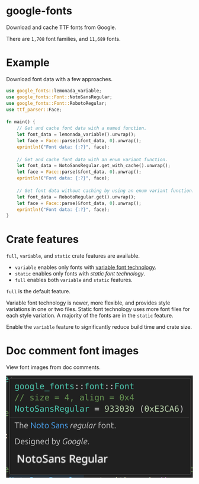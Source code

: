 # google-fonts

Download and cache TTF fonts from Google.

There are `1,708` font families, and `11,689` fonts.

# Example

Download font data with a few approaches.

```rust
use google_fonts::lemonada_variable;
use google_fonts::Font::NotoSansRegular;
use google_fonts::Font::RobotoRegular;
use ttf_parser::Face;

fn main() {
    // Get and cache font data with a named function.
    let font_data = lemonada_variable().unwrap();
    let face = Face::parse(&font_data, 0).unwrap();
    eprintln!("Font data: {:?}", face);

    // Get and cache font data with an enum variant function.
    let font_data = NotoSansRegular.get_with_cache().unwrap();
    let face = Face::parse(&font_data, 0).unwrap();
    eprintln!("Font data: {:?}", face);

    // Get font data without caching by using an enum variant function.
    let font_data = RobotoRegular.get().unwrap();
    let face = Face::parse(&font_data, 0).unwrap();
    eprintln!("Font data: {:?}", face);
}
```

# Crate features

`full`, `variable`, and `static` crate features are available.
* `variable` enables only fonts with [variable font technology](https://fonts.google.com/knowledge/using_variable_fonts_on_the_web).
* `static` enables only fonts with _static font technology_.
* `full` enables both `variable` and `static` features.

`full` is the default feature.

Variable font technology is newer, more flexible, and provides style variations in one or two files. Static font technology uses more font files for each style variation. A majority of the fonts are in the `static` feature.

Enable the `variable` feature to significantly reduce build time and crate size.

# Doc comment font images

View font images from doc comments.

![tooltip](imgs/tooltip.png)
